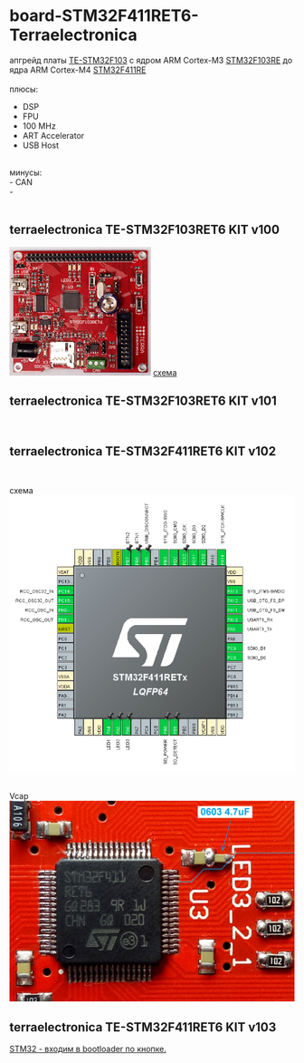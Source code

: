 # board-STM32F411RET6-Terraelectronica
апгрейд платы <a href="https://www.terraelectronica.ru/news/663">TE-STM32F103</a> с ядром ARM Cortex-M3 <a href="https://www.st.com/content/st_com/en/products/microcontrollers-microprocessors/stm32-32-bit-arm-cortex-mcus/stm32-mainstream-mcus/stm32f1-series/stm32f103/stm32f103re.html">STM32F103RE</a> до ядра ARM Cortex-M4 <a href="https://www.st.com/content/st_com/en/products/microcontrollers-microprocessors/stm32-32-bit-arm-cortex-mcus/stm32-high-performance-mcus/stm32f4-series/stm32f411/stm32f411re.html">STM32F411RE</a>
<br>
<br>
плюсы:<br>
+ DSP<br>
+ FPU<br>
+ 100 MHz<br>
+ ART Accelerator<br>
+ USB Host<br>
<br>
минусы:<br>
- CAN<br>
- <br>
<br>
<h2>terraelectronica TE-STM32F103RET6 KIT v100</h2>
<img src="https://github.com/RusikOk/board-STM32F411RET6-Terraelectronica/blob/main/5_%D1%84%D0%BE%D1%82%D0%BE/terraelectronica%20TE-STM32F103RET6%20KIT%20v100%20top.jpg" alt="">
<a href="https://github.com/RusikOk/board-STM32F411RET6-Terraelectronica/blob/main/3_%D1%81%D1%85%D0%B5%D0%BC%D1%8B/terraelectronica%20TE-STM32F103RET6%20KIT%20v100.pdf">схема</a>

<h2>terraelectronica TE-STM32F103RET6 KIT v101</h2>
<img src="https://github.com/RusikOk/board-STM32F411RET6-Terraelectronica/blob/main/5_%D1%84%D0%BE%D1%82%D0%BE/terraelectronica%20TE-STM32F103RET6%20KIT%20v101%20top.jpg" alt="">
<img src="https://github.com/RusikOk/board-STM32F411RET6-Terraelectronica/blob/main/5_%D1%84%D0%BE%D1%82%D0%BE/terraelectronica%20TE-STM32F103RET6%20KIT%20v101%20bottom.jpg" alt="">

<h2>terraelectronica TE-STM32F411RET6 KIT v102</h2>
<img src="https://github.com/RusikOk/board-STM32F411RET6-Terraelectronica/blob/main/5_%D1%84%D0%BE%D1%82%D0%BE/terraelectronica%20TE-STM32F411RET6%20KIT%20v102%20top.jpg" alt="">
<img src="https://github.com/RusikOk/board-STM32F411RET6-Terraelectronica/blob/main/5_%D1%84%D0%BE%D1%82%D0%BE/terraelectronica%20TE-STM32F411RET6%20KIT%20v102%20bottom.jpg" alt="">

схема
<img src="https://github.com/RusikOk/board-STM32F411RET6-Terraelectronica/blob/main/3_%D1%81%D1%85%D0%B5%D0%BC%D1%8B/terraelectronica%20TE-STM32F411RET6%20KIT%20v102%20cube.png" alt="">
<img src="https://github.com/RusikOk/board-STM32F411RET6-Terraelectronica/blob/main/3_%D1%81%D1%85%D0%B5%D0%BC%D1%8B/terraelectronica%20TE-STM32F411RET6%20KIT%20v102.jpg" alt="">

Vcap
<img src="https://github.com/RusikOk/board-STM32F411RET6-Terraelectronica/blob/main/3_%D1%81%D1%85%D0%B5%D0%BC%D1%8B/terraelectronica%20TE-STM32F411RET6%20KIT%20v102%20Vcap.jpg" alt="">

<h2>terraelectronica TE-STM32F411RET6 KIT v103</h2>
<a href="http://we.easyelectronics.ru/Shematech/stm32---vhodim-v-bootloader-po-knopke.html">STM32 - входим в bootloader по кнопке.</a>